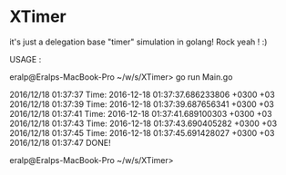 # XTimer
it's just a delegation base "timer" simulation in golang! Rock yeah ! :)

USAGE : 

eralp@Eralps-MacBook-Pro ~/w/s/XTimer> go run Main.go 

2016/12/18 01:37:37 Time: 2016-12-18 01:37:37.686233806 +0300 +03  
2016/12/18 01:37:39 Time: 2016-12-18 01:37:39.687656341 +0300 +03  
2016/12/18 01:37:41 Time: 2016-12-18 01:37:41.689100303 +0300 +03  
2016/12/18 01:37:43 Time: 2016-12-18 01:37:43.690405282 +0300 +03  
2016/12/18 01:37:45 Time: 2016-12-18 01:37:45.691428027 +0300 +03  
2016/12/18 01:37:47 DONE!


eralp@Eralps-MacBook-Pro ~/w/s/XTimer> 


